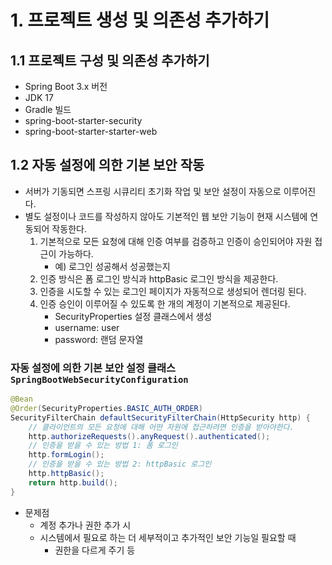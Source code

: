 # 1. 프로젝트 생성 및 의존성 추가하기
## 1.1 프로젝트 구성 및 의존성 추가하기
- Spring Boot 3.x 버전
- JDK 17
- Gradle 빌드
- spring-boot-starter-security
- spring-boot-starter-starter-web

## 1.2 자동 설정에 의한 기본 보안 작동
- 서버가 기동되면 스프링 시큐리티 초기화 작업 및 보안 설정이 자동으로 이루어진다.
- 별도 설정이나 코드를 작성하지 않아도 기본적인 웹 보안 기능이 현재 시스템에 연동되어 작동한다.
	1. 기본적으로 모든 요청에 대해 인증 여부를 검증하고 인증이 승인되어야 자원 접근이 가능하다.
		- 예) 로그인 성공해서 성공했는지
	2. 인증 방식은 폼 로그인 방식과 httpBasic 로그인 방식을 제공한다.
	3. 인증을 시도할 수 있는 로그인 페이지가 자동적으로 생성되어 렌더링 된다.
	4. 인증 승인이 이루어질 수 있도록 한 개의 계정이 기본적으로 제공된다.
		- SecurityProperties 설정 클래스에서 생성
		- username: user
		- password: 랜덤 문자열

### 자동 설정에 의한 기본 보안 설정 클래스 `SpringBootWebSecurityConfiguration`
```java
@Bean
@Order(SecurityProperties.BASIC_AUTH_ORDER)
SecurityFilterChain defaultSecurityFilterChain(HttpSecurity http) {
	// 클라이언트의 모든 요청에 대해 어떤 자원에 접근하려면 인증을 받아야한다.
	http.authorizeRequests().anyRequest().authenticated();
	// 인증을 받을 수 있는 방법 1: 폼 로그인
	http.formLogin();
	// 인증을 받을 수 있는 방법 2: httpBasic 로그인
	http.httpBasic();
	return http.build();
}
```
- 문제점
	- 계정 추가나 권한 추가 시
	- 시스템에서 필요로 하는 더 세부적이고 추가적인 보안 기능일 필요할 때
		- 권한을 다르게 주기 등